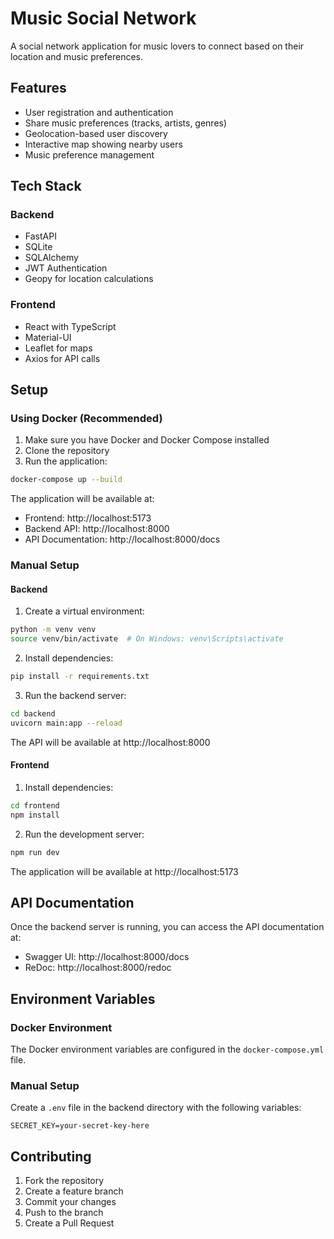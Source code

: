 # Music Social Network

A social network application for music lovers to connect based on their location and music preferences.

## Features

- User registration and authentication
- Share music preferences (tracks, artists, genres)
- Geolocation-based user discovery
- Interactive map showing nearby users
- Music preference management

## Tech Stack

### Backend
- FastAPI
- SQLite
- SQLAlchemy
- JWT Authentication
- Geopy for location calculations

### Frontend
- React with TypeScript
- Material-UI
- Leaflet for maps
- Axios for API calls

## Setup

### Using Docker (Recommended)

1. Make sure you have Docker and Docker Compose installed
2. Clone the repository
3. Run the application:
```bash
docker-compose up --build
```

The application will be available at:
- Frontend: http://localhost:5173
- Backend API: http://localhost:8000
- API Documentation: http://localhost:8000/docs

### Manual Setup

#### Backend

1. Create a virtual environment:
```bash
python -m venv venv
source venv/bin/activate  # On Windows: venv\Scripts\activate
```

2. Install dependencies:
```bash
pip install -r requirements.txt
```

3. Run the backend server:
```bash
cd backend
uvicorn main:app --reload
```

The API will be available at http://localhost:8000

#### Frontend

1. Install dependencies:
```bash
cd frontend
npm install
```

2. Run the development server:
```bash
npm run dev
```

The application will be available at http://localhost:5173

## API Documentation

Once the backend server is running, you can access the API documentation at:
- Swagger UI: http://localhost:8000/docs
- ReDoc: http://localhost:8000/redoc

## Environment Variables

### Docker Environment
The Docker environment variables are configured in the `docker-compose.yml` file.

### Manual Setup
Create a `.env` file in the backend directory with the following variables:
```
SECRET_KEY=your-secret-key-here
```

## Contributing

1. Fork the repository
2. Create a feature branch
3. Commit your changes
4. Push to the branch
5. Create a Pull Request 